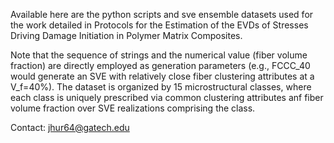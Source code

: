 Available here are the python scripts and sve ensemble datasets used for the work detailed in Protocols for the Estimation of the EVDs of Stresses Driving Damage Initiation in Polymer Matrix Composites.

Note that the sequence of strings and the numerical value (fiber volume fraction) are directly employed as generation parameters (e.g., FCCC_40 would generate an SVE with relatively close fiber clustering attributes at a V_f=40%). The dataset is organized by 15 microstructural classes, where each class is uniquely prescribed via common clustering attributes anf fiber volume fraction over SVE realizations comprising the class.

Contact: jhur64@gatech.edu
